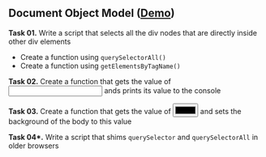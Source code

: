 ## Document Object Model ([Demo](https://cdn.rawgit.com/Termininja/TelerikAcademy/8ce035c8/JS/09.%20Document%20Object%20Model/index.html))

**Task 01.** Write a script that selects all the div nodes that are directly inside other div elements
 * Create a function using `querySelectorAll()`
 * Create a function using `getElementsByTagName()`

**Task 02.** Create a function that gets the value of <input type="text"> ands prints its value to the console

**Task 03.** Crеate a function that gets the value of <input type="color"> and sets the background of the body to this value

**Task 04\*.** Write a script that shims `querySelector` and `querySelectorAll` in older browsers
